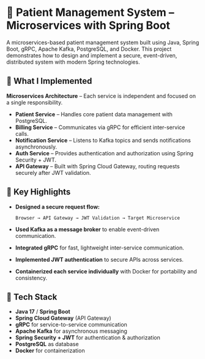 # 🏥 Patient Management System – Microservices with Spring Boot

A microservices-based patient management system built using Java, Spring Boot, gRPC, Apache Kafka, PostgreSQL, and Docker. This project demonstrates how to design and implement a secure, event-driven, distributed system with modern Spring technologies.

## 🔹 What I Implemented

**Microservices Architecture** – Each service is independent and focused on a single responsibility.

- **Patient Service** – Handles core patient data management with PostgreSQL.
- **Billing Service** – Communicates via gRPC for efficient inter-service calls.
- **Notification Service** – Listens to Kafka topics and sends notifications asynchronously.
- **Auth Service** – Provides authentication and authorization using Spring Security + JWT.
- **API Gateway** – Built with Spring Cloud Gateway, routing requests securely after JWT validation.

## 🔹 Key Highlights

- **Designed a secure request flow:**
  ```
  Browser → API Gateway → JWT Validation → Target Microservice
  ```

- **Used Kafka as a message broker** to enable event-driven communication.

- **Integrated gRPC** for fast, lightweight inter-service communication.

- **Implemented JWT authentication** to secure APIs across services.

- **Containerized each service individually** with Docker for portability and consistency.

## 🔹 Tech Stack

- **Java 17** / **Spring Boot**
- **Spring Cloud Gateway** (API Gateway)
- **gRPC** for service-to-service communication
- **Apache Kafka** for asynchronous messaging
- **Spring Security + JWT** for authentication & authorization
- **PostgreSQL** as database
- **Docker** for containerization
